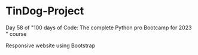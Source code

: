 # TinDog-Project
Day 58 of "100 days of Code: The complete Python pro Bootcamp for 2023 " course

Responsive website using Bootstrap
